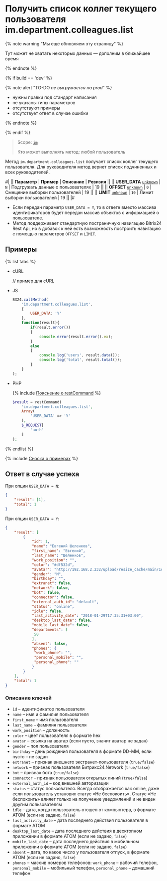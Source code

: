 # Получить список коллег текущего пользователя im.department.colleagues.list

{% note warning "Мы еще обновляем эту страницу" %}

Тут может не хватать некоторых данных — дополним в ближайшее время

{% endnote %}

{% if build == 'dev' %}

{% note alert "TO-DO _не выгружается на prod_" %}

- нужны правки под стандарт написания
- не указаны типы параметров
- отсутствуют примеры
- отсутствует ответ в случае ошибки

{% endnote %}

{% endif %}

> Scope: [`im`](../../scopes/permissions.md)
>
> Кто может выполнять метод: любой пользователь

Метод `im.department.colleagues.list` получает список коллег текущего пользователя. Для руководителя метод вернет список подчиненных и всех руководителей.

#|
|| **Параметр** | **Пример** | **Описание** | **Ревизия** ||
|| **USER_DATA**
[`unknown`](../../data-types.md) | `N` | Подгружать данные о пользователях | 19 ||
|| **OFFSET**
[`unknown`](../../data-types.md) | `0` | Смещение выборки пользователей | 19 ||
|| **LIMIT**
[`unknown`](../../data-types.md) | `10` | Лимит выборки пользователей | 19 ||
|#

- Если передан параметр `USER_DATA = Y`, то в ответе вместо массива идентификаторов будет передан массив объектов с информацией о пользователе.
- Метод поддерживает стандартную постраничную навигацию Bitrix24 Rest Api, но в добавок к ней есть возможность построить навигацию с помощью параметров `OFFSET` и `LIMIT`.

## Примеры

{% list tabs %}

- cURL

    // пример для cURL

- JS

    ```js
    BX24.callMethod(
        'im.department.colleagues.list',
        {
            USER_DATA: 'Y'
        },
        function(result){
            if(result.error())
            {
                console.error(result.error().ex);
            }
            else
            {
                console.log('users', result.data());
                console.log('total', result.total());
            }
        }
    );
    ```

- PHP

    {% include [Пояснение о restCommand](../_includes/rest-command.md) %}

    ```php
    $result = restCommand(
        'im.department.colleagues.list',
        Array(
            'USER_DATA' => 'Y'
        ),
        $_REQUEST[
            "auth"
        ]
    );    
    ```

{% endlist %}

{% include [Сноска о примерах](../../../_includes/examples.md) %}

## Ответ в случае успеха

При опции `USER_DATA = N`:

```json
{
    "result": [1],
    "total": 1
}    
```

При опции `USER_DATA = Y`:

```json
{    
    "result": [
        {
            "id": 1,
            "name": "Евгений Шеленков",
            "first_name": "Евгений",
            "last_name": "Шеленков",
            "work_position": "",
            "color": "#df532d",
            "avatar": "http://192.168.2.232/upload/resize_cache/main/1d3/100_100_2/shelenkov.png",
            "gender": "M",
            "birthday": "",
            "extranet": false,
            "network": false,
            "bot": false,
            "connector": false,
            "external_auth_id": "default",
            "status": "online",
            "idle": false,
            "last_activity_date": "2018-01-29T17:35:31+03:00",
            "desktop_last_date": false,
            "mobile_last_date": false,
            "departments": [
             50
            ],
            "absent": false,
            "phones": {
             "work_phone": "",
             "personal_mobile": "",
             "personal_phone": ""
            }
        }
    ],
    "total": 1
}    
```

### Описание ключей

- `id` – идентификатор пользователя
- `name` – имя и фамилия пользователя
- `first_name` – имя пользователя
- `last_name` – фамилия пользователя
- `work_position` – должность
- `color` – цвет пользователя в формате hex
- `avatar` – ссылка на аватар (если пусто, значит аватар не задан)
- `gender` – пол пользователя
- `birthday` – день рождения пользователя в формате DD-MM, если пусто – не задан
- `extranet` – признак внешнего экстранет-пользователя (`true/false`)
- `network` – признак пользователя Битрикс24.Network (`true/false`)
- `bot` – признак бота (`true/false`)
- `connector` – признак пользователя открытых линий (`true/false`)
- `external_auth_id` – код внешней авторизации
- `status` – статус пользователя. Всегда отображается как online, даже если пользователь установил статус «Не беспокоить». Статус «Не беспокоить» влияет только на получение уведомлений и не виден другим пользователям
- `idle` – дата, когда пользователь отошел от компьютера, в формате АТОМ (если не задано, `false`)
- `last_activity_date` – дата последнего действия пользователя в формате АТОМ
- `desktop_last_date` – дата последнего действия в десктопном приложении в формате АТОМ (если не задано, `false`)
- `mobile_last_date` – дата последнего действия в мобильном приложении в формате АТОМ (если не задано, `false`)
- `absent` – дата, по какое число у пользователя отпуск, в формате АТОМ (если не задано, `false`)
- `phones` – массив номеров телефонов: `work_phone` – рабочий телефон, `personal_mobile` – мобильный телефон, `personal_phone` – домашний телефон